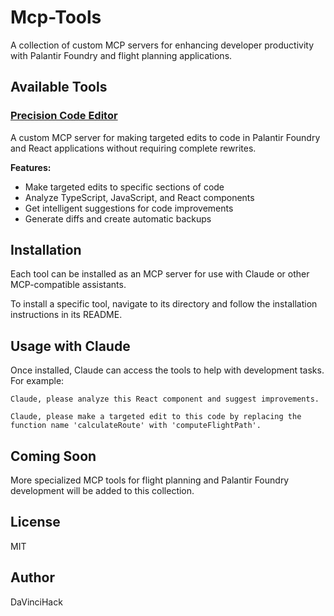 # Mcp-Tools

A collection of custom MCP servers for enhancing developer productivity with Palantir Foundry and flight planning applications.

## Available Tools

### [Precision Code Editor](./precision-code-editor)

A custom MCP server for making targeted edits to code in Palantir Foundry and React applications without requiring complete rewrites.

**Features:**
- Make targeted edits to specific sections of code
- Analyze TypeScript, JavaScript, and React components
- Get intelligent suggestions for code improvements
- Generate diffs and create automatic backups

## Installation

Each tool can be installed as an MCP server for use with Claude or other MCP-compatible assistants.

To install a specific tool, navigate to its directory and follow the installation instructions in its README.

## Usage with Claude

Once installed, Claude can access the tools to help with development tasks. For example:

```
Claude, please analyze this React component and suggest improvements.
```

```
Claude, please make a targeted edit to this code by replacing the function name 'calculateRoute' with 'computeFlightPath'.
```

## Coming Soon

More specialized MCP tools for flight planning and Palantir Foundry development will be added to this collection.

## License

MIT

## Author

DaVinciHack
